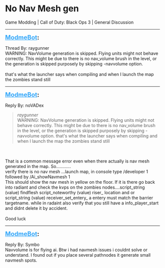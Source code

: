 # No Nav Mesh gen
Game Modding | Call of Duty: Black Ops 3 | General Discussion

---
<strong style="font-size: 1.4em;"><span style="text-decoration: underline;text-decoration-color: #34a7f9;"><span style="color:#34a7f9;">ModmeBot</span></span>:</strong>

<p>Thread By: raygunner<br />WARNING: NavVolume generation is skipped. Flying units might not behave correctly. This might be due to there is no nav_volume brush in the level, or the generation is skipped purposely by skipping -navvolume option.<br /> <br />that&#39;s what the launcher says when compiling and when I launch the map the zombies stand still</p>

---
<strong style="font-size: 1.4em;"><span style="text-decoration: underline;text-decoration-color: #34a7f9;"><span style="color:#34a7f9;">ModmeBot</span></span>:</strong>

<p>Reply By: noVADex<br /><blockquote><em>raygunner</em><br />WARNING: NavVolume generation is skipped. Flying units might not behave correctly. This might be due to there is no nav_volume brush in the level, or the generation is skipped purposely by skipping -navvolume option.   that&#39;s what the launcher says when compiling and when I launch the map the zombies stand still  </blockquote><br /> <br />That is a common message error even when there actually is nav mesh generated in the map. So............ <br />verify there is no nav mesh ...launch map, in console type      /developer 1      followed by      /Ai_showNavmesh 1   <br />This should show the nav mesh in yellow on the floor. If it is there go back into radiant and check the kvps on the zombies nodes....script_string (value) findflesh  script_noteworthy (value) riser_ location  and or script_string (value) receiver_set_entery_ a     entery must match the barrier targetname. while in radaint also verify that you still have a info_player_start and didnt delete it by accident.<br /> <br />Good luck</p>

---
<strong style="font-size: 1.4em;"><span style="text-decoration: underline;text-decoration-color: #34a7f9;"><span style="color:#34a7f9;">ModmeBot</span></span>:</strong>

<p>Reply By: Symbo<br />Navvolume is for flying ai. Btw i had navmesh issues i couldnt solve or understand. I found out if you place several pathnodes it generate small navmesh spots.</p>
